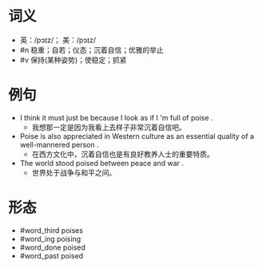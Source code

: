 # 词义
- 英：/pɔɪz/； 美：/pɔɪz/
- #n 稳重；自若；仪态；沉着自信；优雅的举止
- #v 保持(某种姿势)；使稳定；抓紧
# 例句
- I think it must just be because I look as if I 'm full of poise .
	- 我想那一定是因为我看上去样子非常沉着自信吧。
- Poise is also appreciated in Western culture as an essential quality of a well-mannered person .
	- 在西方文化中，沉着自信也是有良好教养人士的重要特质。
- The world stood poised between peace and war .
	- 世界处于战争与和平之间。
# 形态
- #word_third poises
- #word_ing poising
- #word_done poised
- #word_past poised
